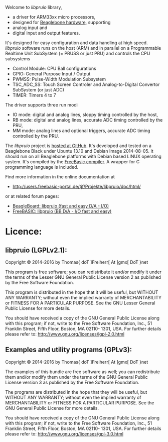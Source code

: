 Welcome to *libpruio* library,

- a driver for ARM33xx micro processors,
- designed for [Beaglebone hardware](http://www.beaglebone.org), supporting
- analog input and
- digital input and output features.

It's designed for easy configuration and data handling at high speed.
*libpruio* software runs on the host (ARM) and in parallel on a
Programmable Realtime Unit SubSystem (= PRUSS or just PRU) and controls
the CPU subsystems

- Control Module: CPU Ball configurations
- GPIO: General Purpose Input / Output
- PWMSS: Pulse-Width Modulation Subsystem
- TSC_ADC_SS: Touch Screen Controler and Analog-to-Digital Convertor SubSystem (or just ADC)
- TIMER: Timers 4 to 7

The driver supports three run modi

- IO mode: digital and analog lines, sloppy timing controlled by the host,
- RB mode: digital and analog lines, accurate ADC timing controlled by the PRU,
- MM mode: analog lines and optional triggers, accurate ADC timing controlled by the PRU.

The *libpruio* project is [hosted at GitHub](https://github.com/DTJF/libpruio). It's
developed and tested on a Beaglebone Black under Ubuntu 13.10 and
Debian Image 2014-08-05. It should run on all Beaglebone platforms with
Debian based LINUX operating system. It's compiled by the [FreeBasic
compiler](http://www.freebasic.net). A wrapper for C programming
language is included.

Find more information in the online documentation at

- http://users.freebasic-portal.de/tjf/Projekte/libpruio/doc/html/

or at related forum pages:

- [BeagleBoard: libpruio (fast and easy D/A - I/O)](https://groups.google.com/forum/#!category-topic/beagleboard/CN5qKSmPIbc)
- [FreeBASIC: libpruio (BB D/A - I/O fast and easy)](http://www.freebasic.net/forum/viewtopic.php?f=14&t=22501)


Licence:
========

libpruio (LGPLv2.1):
--------------------------

Copyright &copy; 2014-2016 by Thomas{ doT ]Freiherr[ At ]gmx[ DoT }net

This program is free software; you can redistribute it and/or modify it
under the terms of the Lesser GNU General Public License version 2 as
published by the Free Software Foundation.

This program is distributed in the hope that it will be useful, but
WITHOUT ANY WARRANTY; without even the implied warranty of
MERCHANTABILITY or FITNESS FOR A PARTICULAR PURPOSE. See the GNU Lesser
General Public License for more details.

You should have received a copy of the GNU General Public License
along with this program; if not, write to the Free Software
Foundation, Inc., 51 Franklin Street, Fifth Floor, Boston, MA 02110-
1301, USA. For further details please refer to:
http://www.gnu.org/licenses/lgpl-2.0.html


Examples and utility programs (GPLv3):
--------------------------------------

Copyright &copy; 2014-2016 by Thomas{ doT ]Freiherr[ At ]gmx[ DoT }net

The examples of this bundle are free software as well; you can
redistribute them and/or modify them under the terms of the GNU
General Public License version 3 as published by the Free Software
Foundation.

The programs are distributed in the hope that they will be useful, but
WITHOUT ANY WARRANTY; without even the implied warranty of
MERCHANTABILITY or FITNESS FOR A PARTICULAR PURPOSE. See the GNU
General Public License for more details.

You should have received a copy of the GNU General Public License
along with this program; if not, write to the Free Software
Foundation, Inc., 51 Franklin Street, Fifth Floor, Boston, MA 02110-
1301, USA. For further details please refer to:
http://www.gnu.org/licenses/gpl-3.0.html
